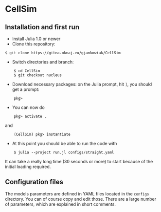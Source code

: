 # CellSim

## Installation and first run

- Install Julia 1.0 or newer
- Clone this repository:
```
$ git clone https://gitea.oknaj.eu/gjankowiak/CellSim
```

- Switch directories and branch:

```
    $ cd CellSim
    $ git checkout nucleus
```

- Download necessary packages: on the Julia prompt, hit `]`, you should get a prompt:

```
    pkg>
```
- You can now do

```
    pkg> activate .
```
and

```
    (CellSim) pkg> instantiate
```
- At this point you should be able to run the code with

```
    $ julia --project run.jl configs/straight.yaml
```
It can take a really long time (30 seconds or more) to start because of the initial loading required.

## Configuration files

The models parameters are defined in YAML files located in the `configs` directory. You can of course copy and edit those. There are a large number of parameters, which are explained in short comments.
